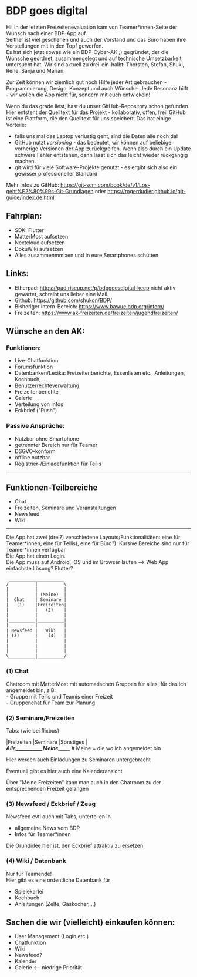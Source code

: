 # BDP goes digital

Hi!
In der letzten Freizeitenevaluation kam von Teamer\*innen-Seite der Wunsch nach einer BDP-App auf.  
Seither ist viel geschehen und auch der Vorstand und das Büro haben ihre Vorstellungen mit in den Topf geworfen.  
Es hat sich jetzt sowas wie ein BDP-Cyber-AK ;) gegründet, der die Wünsche geordnet, zusammengelegt und auf technische Umsetzbarkeit untersucht hat. Wir sind aktuell zu drei-ein-halbt: Thorsten, Stefan, Shuki, Rene, Sanja und Marian.  

Zur Zeit können wir ziemlich gut noch Hilfe jeder Art gebrauchen - Programmierung, Design, Konzept und auch Wünsche. Jede Resonanz hilft - wir wollen die App nicht für, sondern mit euch entwickeln!  

Wenn du das grade liest, hast du unser GitHub-Repository schon gefunden. Hier entsteht der Quelltext für das Projekt - kollaborativ, offen, frei! GitHub ist eine Plattform, die den Quelltext für uns speichert. Das hat einige Vorteile:
- falls uns mal das Laptop verlustig geht, sind die Daten alle noch da!
- GitHub nutzt *versioning* - das bedeutet, wir können auf beliebige vorherige Versionen der App zurückgreifen. Wenn also durch ein Update schwere Fehler entstehen, dann lässt sich das leicht wieder rückgängig machen.
- git wird für viele Software-Projekte genutzt - es ergibt sich also ein gewisser professioneller Standard.

Mehr Infos zu GitHub: https://git-scm.com/book/de/v1/Los-geht%E2%80%99s-Git-Grundlagen oder https://rogerdudler.github.io/git-guide/index.de.html.

## Fahrplan:
- SDK: Flutter
- MatterMost aufsetzen
- Nextcloud aufsetzen
- DokuWiki aufsetzen
- Alles zusammenmmixen und in eure Smartphones schütten

## Links:
- ~~Etherpad: https://pad.riseup.net/p/bdpgoesdigital-keep~~ nicht aktiv gewartet, schreibt uns lieber eine Mail.
- Github: https://github.com/shukon/BDP/
- Bisheriger Intern-Bereich: https://www.bawue.bdp.org/intern/
- Freizeiten: https://www.ak-freizeiten.de/freizeiten/jugendfreizeiten/

## Wünsche an den AK:

### Funktionen:

- Live-Chatfunktion
- Forumsfunktion
- Datenbanken/Lexika: Freizeitenberichte, Essenlisten etc., Anleitungen, Kochbuch, ...
- Benutzerrechteverwaltung
- Freizeitenberichte
- Galerie
- Verteilung von Infos
- Eckbrief ("Push")

### Passive Ansprüche:

- Nutzbar ohne Smartphone
- getrennter Bereich nur für Teamer
- DSGVO-konform
- offline nutzbar
- Registrier-/Einladefunktion für Teilis

_____________________________________________________________________________________________________________________________

## Funktionen-Teilbereiche

- Chat
- Freizeiten, Seminare und Veranstaltungen
- Newsfeed
- Wiki

_________________________________________________________________________________________________________

Die App hat zwei (drei?) verschiedene Layouts/Funktionalitäten: eine für Teamer\*innen, eine für Teilis(, eine für Büro?). Kursive Bereiche sind nur für Teamer\*innen verfügbar  
Die App hat einen Login.  
Die App muss auf Android, iOS und im Browser laufen --> Web App einfachste Lösung? Flutter? 

```
 _____________________  
/          |          \  
|          |          |  
|          | (Meine)  |  
|  Chat    | Seminare |  
|   (1)    |Freizeiten|  
|          |   (2)    |  
|          |          |  
|__________|__________|  
|          |          |  
| Newsfeed |   Wiki   |  
| (3)      |    (4)   |  
|          |          |  
|          |          |  
|          |          |  
\__________|__________/  
```

### (1) Chat
Chatroom mit MatterMost mit automatischen Gruppen für alles, für das ich angemeldet bin, z.B:  
    - Gruppe mit Teilis und Teamis einer Freizeit  
    - Gruppenchat für Team zur Planung  

### (2) Seminare/Freizeiten
Tabs: (wie bei flixbus)  

|Freizeiten   |Seminare   |Sonstiges  |  
_______Alle___________Meine____________    # Meine = die wo ich angemeldet bin  

Hier werden auch Einladungen zu Seminaren untergebracht  

Eventuell gibt es hier auch eine Kalenderansicht  

Über "Meine Freizeiten" kann man auch in den Chatroom zu der entsprechenden Freizeit gelangen  

### (3) Newsfeed / Eckbrief / Zeug
Newsfeed evtl auch mit Tabs, unterteilen in  

- allgemeine News vom BDP  
- Infos für Teamer*innen  


Die Grundidee hier ist, den Eckbrief attraktiv zu ersetzen.  

### (4) Wiki / Datenbank
Nur für Teamende!  
Hier gibt es eine ordentliche Datenbank für  

- Spielekartei
- Kochbuch
- Anleitungen (Zelte, Gaskocher,...)

## Sachen die wir (vielleicht) einkaufen können:  
- User Management (Login etc.)
- Chatfunktion
- Wiki
- Newsfeed?
- Kalender
- Galerie <-- niedrige Priorität
